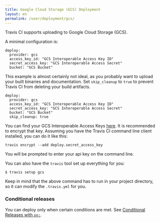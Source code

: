 ```yaml
---
title: Google Cloud Storage (GCS) Deployment
layout: en
permalink: /user/deployment/gcs/
---
```


Travis CI supports uploading to Google Cloud Storage (GCS).

A minimal configuration is:

    deploy:
      provider: gcs
      access_key_id: "GCS Interoperable Access Key ID"
      secret_access_key: "GCS Interoperable Access Secret"
      bucket: "GCS Bucket"

This example is almost certainly not ideal, as you probably want to upload your built binaries and documentation. Set `skip_cleanup` to `true` to prevent Travis CI from deleting your build artifacts.

    deploy:
      provider: gcs
      access_key_id: "GCS Interoperable Access Key ID"
      secret_access_key: "GCS Interoperable Access Secret"
      bucket: "GCS Bucket"
      skip_cleanup: true

You can find your GCS Interoperable Access Keys [here](https://developers.google.com/storage/docs/migrating).
It is recommended to encrypt that key.
Assuming you have the Travis CI command line client installed, you can do it like this:

    travis encrypt --add deploy.secret_access_key

You will be prompted to enter your api key on the command line.

You can also have the `travis` tool set up everything for you:

    $ travis setup gcs

Keep in mind that the above command has to run in your project directory, so it can modify the `.travis.yml` for you.

### Conditional releases

You can deploy only when certain conditions are met.
See [Conditional Releases with `on:`](/user/deployment#Conditional-Releases-with-on%3A).
